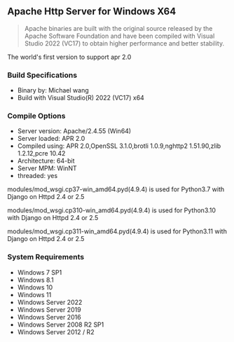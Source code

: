 ## Apache Http Server for Windows X64
> Apache binaries are built with the original source released by the Apache Software Foundation and have been compiled with Visual Studio 2022 (VC17) to obtain higher performance and better stability.

The world's first version to support apr 2.0


### Build Specifications
* Binary by: Michael wang
* Build with Visual Studio(R) 2022 (VC17) x64

### Compile Options
* Server version: Apache/2.4.55 (Win64)
* Server loaded:  APR 2.0
* Compiled using: APR 2.0,OpenSSL 3.1.0,brotli 1.0.9,nghttp2 1.51.90,zlib 1.2.12,pcre 10.42
* Architecture:   64-bit
* Server MPM:     WinNT
*   threaded:     yes 

modules/mod_wsgi.cp37-win_amd64.pyd(4.9.4) is used for Python3.7 with Django on Httpd 2.4 or 2.5

modules/mod_wsgi.cp310-win_amd64.pyd(4.9.4) is used for Python3.10 with Django on Httpd 2.4 or 2.5

modules/mod_wsgi.cp311-win_amd64.pyd(4.9.4) is used for Python3.11 with Django on Httpd 2.4 or 2.5


### System Requirements
* Windows 7 SP1
* Windows 8.1
* Windows 10
* Windows 11
* Windows Server 2022
* Windows Server 2019
* Windows Server 2016
* Windows Server 2008 R2 SP1
* Windows Server 2012 / R2
